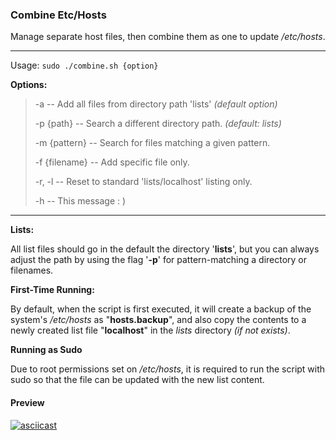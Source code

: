 ### Combine Etc/Hosts

Manage separate host files, then combine them as one to update */etc/hosts*.

----

Usage: ```sudo ./combine.sh {option}```

**Options:**

> -a -- Add all files from directory path 'lists' *(default option)*
> 
> -p {path} -- Search a different directory path. *(default: lists)*
> 
> -m {pattern} -- Search for files matching a given pattern.
> 
> -f {filename} -- Add specific file only.
> 
> -r, -l -- Reset to standard 'lists/localhost' listing only.
> 
> -h -- This message : )

----

**Lists:**

All list files should go in the default the directory '**lists**', but you can always adjust the path by using the flag '**-p**' for pattern-matching a directory or filenames.

**First-Time Running:**

By default, when the script is first executed, it will create a backup of the system's */etc/hosts* as "**hosts.backup**", and also copy the contents to a newly created list file "**localhost**" in the *lists* directory *(if not exists)*.

**Running as Sudo**

Due to root permissions set on */etc/hosts*, it is required to run the script with sudo so that the file can be updated with the new list content.

#### Preview

[![asciicast](https://asciinema.org/a/82661.png)](https://asciinema.org/a/82661)
